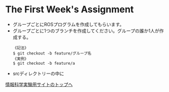 # The First Week's Assignment

- グループごとにROSプログラムを作成してもらいます。
- グループごとに1つのブランチを作成してください。グループの誰か1人が作成する。
  ```
  《記法》
  $ git checkout -b feature/グループ名
  《実例》
  $ git checkout -b feature/a
  ```
- srcディレクトリーの中に

[情報科学実験用サイトのトップへ](https://stl-apu.github.io/laboratory_experiments/)
